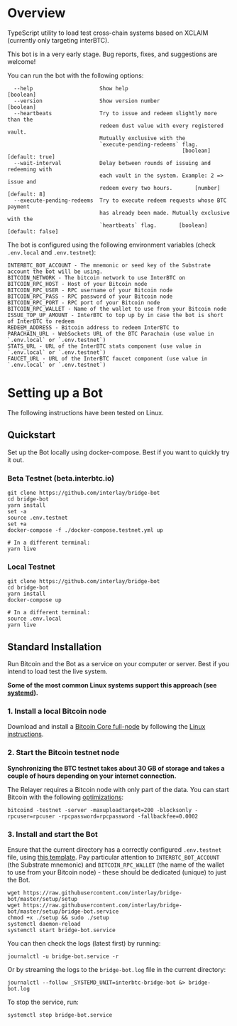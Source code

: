 # Overview

TypeScript utility to load test cross-chain systems based on XCLAIM (currently only targeting interBTC).

This bot is in a very early stage. Bug reports, fixes, and suggestions are welcome!

You can run the bot with the following options:

```shell
  --help                     Show help                                 [boolean]
  --version                  Show version number                       [boolean]
  --heartbeats               Try to issue and redeem slightly more than the
                             redeem dust value with every registered vault.
                             Mutually exclusive with the
                             `execute-pending-redeems` flag.
                                                       [boolean] [default: true]
  --wait-interval            Delay between rounds of issuing and redeeming with
                             each vault in the system. Example: 2 => issue and
                             redeem every two hours.       [number] [default: 8]
  --execute-pending-redeems  Try to execute redeem requests whose BTC payment
                             has already been made. Mutually exclusive with the
                             `heartbeats` flag.       [boolean] [default: false]
```

The bot is configured using the following environment variables (check `.env.local` and `.env.testnet`):

```shell
INTERBTC_BOT_ACCOUNT - The mnemonic or seed key of the Substrate account the bot will be using.
BITCOIN_NETWORK - The bitcoin network to use InterBTC on
BITCOIN_RPC_HOST - Host of your Bitcoin node
BITCOIN_RPC_USER - RPC username of your Bitcoin node
BITCOIN_RPC_PASS - RPC password of your Bitcoin node
BITCOIN_RPC_PORT - RPC port of your Bitcoin node
BITCOIN_RPC_WALLET - Name of the wallet to use from your Bitcoin node
ISSUE_TOP_UP_AMOUNT - InterBTC to top up by in case the bot is short of InterBTC to redeem
REDEEM_ADDRESS - Bitcoin address to redeem InterBTC to
PARACHAIN_URL - WebSockets URL of the BTC Parachain (use value in `.env.local` or `.env.testnet`)
STATS_URL - URL of the InterBTC stats component (use value in `.env.local` or `.env.testnet`)
FAUCET_URL - URL of the InterBTC faucet component (use value in `.env.local` or `.env.testnet`)
```

# Setting up a Bot

The following instructions have been tested on Linux.

## Quickstart

Set up the Bot locally using docker-compose. Best if you want to quickly try it out.

### Beta Testnet (beta.interbtc.io)

```shell
git clone https://github.com/interlay/bridge-bot
cd bridge-bot
yarn install
set -a
source .env.testnet
set +a
docker-compose -f ./docker-compose.testnet.yml up

# In a different terminal:
yarn live
```

### Local Testnet

```shell
git clone https://github.com/interlay/bridge-bot
cd bridge-bot
yarn install
docker-compose up

# In a different terminal:
source .env.local
yarn live
```

## Standard Installation

Run Bitcoin and the Bot as a service on your computer or server. Best if you intend to load test the live system.

**Some of the most common Linux systems support this approach (see [systemd](https://en.wikipedia.org/wiki/Systemd)).**

### 1. Install a local Bitcoin node

Download and install a [Bitcoin Core full-node](https://bitcoin.org/en/full-node#what-is-a-full-node) by following the [Linux instructions](https://bitcoin.org/en/full-node#linux-instructions).

### 2. Start the Bitcoin testnet node

**Synchronizing the BTC testnet takes about 30 GB of storage and takes a couple of hours depending on your internet connection.**

The Relayer requires a Bitcoin node with only part of the data. You can start Bitcoin with the following [optimizations](https://bitcoin.org/en/full-node#what-is-a-full-node):

```shell
bitcoind -testnet -server -maxuploadtarget=200 -blocksonly -rpcuser=rpcuser -rpcpassword=rpcpassword -fallbackfee=0.0002
```


### 3. Install and start the Bot

Ensure that the current directory has a correctly configured `.env.testnet` file, using [this template](https://github.com/interlay/bridge-bot/blob/master/.env.testnet). Pay particular attention to `INTERBTC_BOT_ACCOUNT` (the Substrate mnemonic) and `BITCOIN_RPC_WALLET` (the name of the wallet to use from your Bitcoin node) - these should be dedicated (unique) to just the Bot.

```shell
wget https://raw.githubusercontent.com/interlay/bridge-bot/master/setup/setup
wget https://raw.githubusercontent.com/interlay/bridge-bot/master/setup/bridge-bot.service
chmod +x ./setup && sudo ./setup
systemctl daemon-reload
systemctl start bridge-bot.service
```

You can then check the logs (latest first) by running:

```shell
journalctl -u bridge-bot.service -r
```

Or by streaming the logs to the `bridge-bot.log` file in the current directory:

```shell
journalctl --follow _SYSTEMD_UNIT=interbtc-bridge-bot &> bridge-bot.log
```

To stop the service, run:

```shell
systemctl stop bridge-bot.service
```
